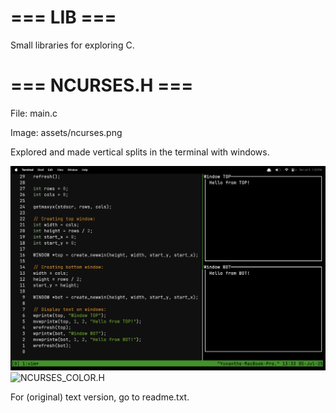 # === LIB ===
Small libraries for exploring C.

# === NCURSES.H ===
File: main.c

Image: assets/ncurses.png

Explored and made vertical splits in the terminal with windows.

![NCURSES.H](assets/ncurses.png)
![NCURSES_COLOR.H](assets/assets/ncurses_color.png)

For (original) text version, go to readme.txt.
